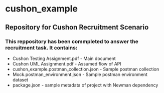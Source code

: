 # cushon_example
## Repository for Cushon Recruitment Scenario
### This reppository has been commpleted to answer the recruitment task. It contains:
* Cushon Testing Assignment.pdf - Main document
* Cushon UML Assignment.pdf - Assumed flow of API
* cushon_example.postman_collection.json - Sample postman collection
* Mock.postman_environment.json - Sample postman environment dataset
* package.json - sample metadata of project with Newman dependency
